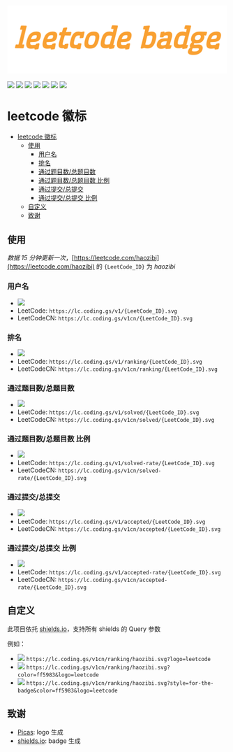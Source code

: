 ![](static/logo.png)

[![](https://img.shields.io/badge/Github-leetcode--badge-blueviolet)](https://github.com/haozibi/leetcode-badge) [![](https://lc.coding.gs/v1cn/haozibi.svg)](https://leetcode-cn.com/haozibi) [![](https://lc.coding.gs/v1cn/ranking/haozibi.svg)](https://leetcode-cn.com/haozibi) [![](https://lc.coding.gs/v1cn/solved/haozibi.svg)](https://leetcode-cn.com/haozibi) [![](https://lc.coding.gs/v1cn/solved-rate/haozibi.svg)](https://leetcode-cn.com/haozibi) [![](https://lc.coding.gs/v1cn/accepted/haozibi.svg)](https://leetcode-cn.com/haozibi) [![](https://lc.coding.gs/v1cn/accepted-rate/haozibi.svg)](https://leetcode-cn.com/haozibi)

# leetcode 徽标 

<!-- TOC -->

- [leetcode 徽标](#leetcode-徽标)
    - [使用](#使用)
        - [用户名](#用户名)
        - [排名](#排名)
        - [通过题目数/总题目数](#通过题目数总题目数)
        - [通过题目数/总题目数 比例](#通过题目数总题目数-比例)
        - [通过提交/总提交](#通过提交总提交)
        - [通过提交/总提交 比例](#通过提交总提交-比例)
    - [自定义](#自定义)
    - [致谢](#致谢)

<!-- /TOC -->


## 使用

*数据 15 分钟更新一次*，[https://leetcode.com/haozibi](https://leetcode.com/haozibi) 的 `{LeetCode_ID}` 为 *haozibi*

### 用户名

- ![](https://lc.coding.gs/v1cn/haozibi.svg)
- LeetCode: `https://lc.coding.gs/v1/{LeetCode_ID}.svg`
- LeetCodeCN: `https://lc.coding.gs/v1cn/{LeetCode_ID}.svg`

### 排名

- ![](https://lc.coding.gs/v1cn/ranking/haozibi.svg)
- LeetCode: `https://lc.coding.gs/v1/ranking/{LeetCode_ID}.svg`
- LeetCodeCN: `https://lc.coding.gs/v1cn/ranking/{LeetCode_ID}.svg`


### 通过题目数/总题目数

- ![](https://lc.coding.gs/v1cn/solved/haozibi.svg)
- LeetCode: `https://lc.coding.gs/v1/solved/{LeetCode_ID}.svg`
- LeetCodeCN: `https://lc.coding.gs/v1cn/solved/{LeetCode_ID}.svg`

### 通过题目数/总题目数 比例

- ![](https://lc.coding.gs/v1cn/solved-rate/haozibi.svg)
- LeetCode: `https://lc.coding.gs/v1/solved-rate/{LeetCode_ID}.svg`
- LeetCodeCN: `https://lc.coding.gs/v1cn/solved-rate/{LeetCode_ID}.svg`

### 通过提交/总提交

- ![](https://lc.coding.gs/v1cn/accepted/haozibi.svg)
- LeetCode: `https://lc.coding.gs/v1/accepted/{LeetCode_ID}.svg`
- LeetCodeCN: `https://lc.coding.gs/v1cn/accepted/{LeetCode_ID}.svg`

### 通过提交/总提交 比例

- ![](https://lc.coding.gs/v1cn/accepted-rate/haozibi.svg)
- LeetCode: `https://lc.coding.gs/v1/accepted-rate/{LeetCode_ID}.svg`
- LeetCodeCN: `https://lc.coding.gs/v1cn/accepted-rate/{LeetCode_ID}.svg`

## 自定义

此项目依托 [shields.io](shields.io)，支持所有 shields 的 Query 参数

例如：

- ![](https://lc.coding.gs/v1cn/ranking/haozibi.svg?logo=leetcode) `https://lc.coding.gs/v1cn/ranking/haozibi.svg?logo=leetcode`
- ![](https://lc.coding.gs/v1cn/ranking/haozibi.svg?color=ff5983&logo=leetcode) `https://lc.coding.gs/v1cn/ranking/haozibi.svg?color=ff5983&logo=leetcode`
- ![](https://lc.coding.gs/v1cn/ranking/haozibi.svg?style=for-the-badge&color=ff5983&logo=leetcode) `https://lc.coding.gs/v1cn/ranking/haozibi.svg?style=for-the-badge&color=ff5983&logo=leetcode`

## 致谢

- [Picas](https://github.com/djyde/Picas): logo 生成
- [shields.io](https://shields.io): badge 生成
